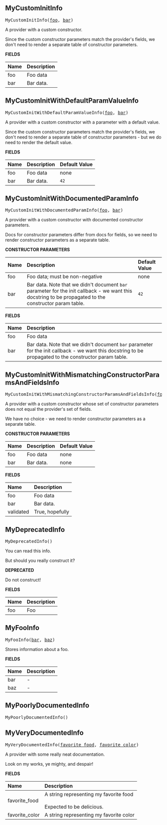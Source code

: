 <!-- Generated with Stardoc: http://skydoc.bazel.build -->



<a id="MyCustomInitInfo"></a>

## MyCustomInitInfo

<pre>
MyCustomInitInfo(<a href="#MyCustomInitInfo-foo">foo</a>, <a href="#MyCustomInitInfo-bar">bar</a>)
</pre>

A provider with a custom constructor.

Since the custom constructor parameters match the provider's fields,
we don't need to render a separate table of constructor parameters.

**FIELDS**

| Name  | Description |
| :------------- | :------------- |
| <a id="MyCustomInitInfo-foo"></a>foo | Foo data |
| <a id="MyCustomInitInfo-bar"></a>bar | Bar data. |


<a id="MyCustomInitWithDefaultParamValueInfo"></a>

## MyCustomInitWithDefaultParamValueInfo

<pre>
MyCustomInitWithDefaultParamValueInfo(<a href="#MyCustomInitWithDefaultParamValueInfo-foo">foo</a>, <a href="#MyCustomInitWithDefaultParamValueInfo-bar">bar</a>)
</pre>

A provider with a custom constructor with a parameter with a default value.

Since the custom constructor parameters match the provider's fields,
we don't need to render a separate table of constructor parameters - but
we do need to render the default value.

**FIELDS**

| Name  | Description | Default Value |
| :------------- | :------------- | :------------- |
| <a id="MyCustomInitWithDefaultParamValueInfo-foo"></a>foo | Foo data | none |
| <a id="MyCustomInitWithDefaultParamValueInfo-bar"></a>bar | Bar data. | `42` |


<a id="MyCustomInitWithDocumentedParamInfo"></a>

## MyCustomInitWithDocumentedParamInfo

<pre>
MyCustomInitWithDocumentedParamInfo(<a href="#MyCustomInitWithDocumentedParamInfo-_init-foo">foo</a>, <a href="#MyCustomInitWithDocumentedParamInfo-_init-bar">bar</a>)
</pre>

A provider with a custom constructor with documented constructor parameters.

Docs for constructor parameters differ from docs for fields, so we need to render
constructor parameters as a separate table.

**CONSTRUCTOR PARAMETERS**

| Name  | Description | Default Value |
| :------------- | :------------- | :------------- |
| <a id="MyCustomInitWithDocumentedParamInfo-_init-foo"></a>foo | Foo data; must be non-negative | none |
| <a id="MyCustomInitWithDocumentedParamInfo-_init-bar"></a>bar | Bar data. Note that we didn't document `bar` parameter for the init callback - we want this docstring to be propagated to the constructor param table. | `42` |

**FIELDS**

| Name  | Description |
| :------------- | :------------- |
| <a id="MyCustomInitWithDocumentedParamInfo-foo"></a>foo |  Foo data    |
| <a id="MyCustomInitWithDocumentedParamInfo-bar"></a>bar |  Bar data. Note that we didn't document `bar` parameter for the init callback - we want this docstring to be propagated to the constructor param table.    |


<a id="MyCustomInitWithMismatchingConstructorParamsAndFieldsInfo"></a>

## MyCustomInitWithMismatchingConstructorParamsAndFieldsInfo

<pre>
MyCustomInitWithMismatchingConstructorParamsAndFieldsInfo(<a href="#MyCustomInitWithMismatchingConstructorParamsAndFieldsInfo-_init-foo">foo</a>, <a href="#MyCustomInitWithMismatchingConstructorParamsAndFieldsInfo-_init-bar">bar</a>)
</pre>

A provider with a custom constructor whose set of constructor parameters does not equal the provider's set of fields.

We have no choice - we need to render constructor parameters as a separate table.

**CONSTRUCTOR PARAMETERS**

| Name  | Description | Default Value |
| :------------- | :------------- | :------------- |
| <a id="MyCustomInitWithMismatchingConstructorParamsAndFieldsInfo-_init-foo"></a>foo | Foo data | none |
| <a id="MyCustomInitWithMismatchingConstructorParamsAndFieldsInfo-_init-bar"></a>bar | Bar data. | none |

**FIELDS**

| Name  | Description |
| :------------- | :------------- |
| <a id="MyCustomInitWithMismatchingConstructorParamsAndFieldsInfo-foo"></a>foo |  Foo data    |
| <a id="MyCustomInitWithMismatchingConstructorParamsAndFieldsInfo-bar"></a>bar |  Bar data.    |
| <a id="MyCustomInitWithMismatchingConstructorParamsAndFieldsInfo-validated"></a>validated |  True, hopefully    |


<a id="MyDeprecatedInfo"></a>

## MyDeprecatedInfo

<pre>
MyDeprecatedInfo()
</pre>

You can read this info.

But should you really construct it?

**DEPRECATED**

Do not construct!

**FIELDS**

| Name  | Description |
| :------------- | :------------- |
| <a id="MyDeprecatedInfo-foo"></a>foo |  Foo    |


<a id="MyFooInfo"></a>

## MyFooInfo

<pre>
MyFooInfo(<a href="#MyFooInfo-bar">bar</a>, <a href="#MyFooInfo-baz">baz</a>)
</pre>

Stores information about a foo.

**FIELDS**

| Name  | Description |
| :------------- | :------------- |
| <a id="MyFooInfo-bar"></a>bar |  -    |
| <a id="MyFooInfo-baz"></a>baz |  -    |


<a id="MyPoorlyDocumentedInfo"></a>

## MyPoorlyDocumentedInfo

<pre>
MyPoorlyDocumentedInfo()
</pre>


<a id="MyVeryDocumentedInfo"></a>

## MyVeryDocumentedInfo

<pre>
MyVeryDocumentedInfo(<a href="#MyVeryDocumentedInfo-favorite_food">favorite_food</a>, <a href="#MyVeryDocumentedInfo-favorite_color">favorite_color</a>)
</pre>

A provider with some really neat documentation.

Look on my works, ye mighty, and despair!

**FIELDS**

| Name  | Description |
| :------------- | :------------- |
| <a id="MyVeryDocumentedInfo-favorite_food"></a>favorite_food |  A string representing my favorite food<br><br>Expected to be delicious.    |
| <a id="MyVeryDocumentedInfo-favorite_color"></a>favorite_color |  A string representing my favorite color    |


